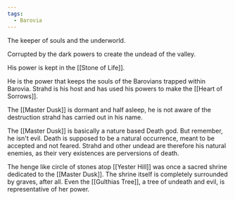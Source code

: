 ```yaml
---
tags:
  - Barovia
---
```

The keeper of souls and the underworld. 

Corrupted by the dark powers to create the undead of the valley.

His power is kept in the [[Stone of Life]]. 

He is the power that keeps the souls of the Barovians trapped within Barovia. Strahd is his host and has used his powers to make the [[Heart of Sorrows]].

The [[Master Dusk]] is dormant and half asleep, he is not aware of the destruction strahd has carried out in his name.

The [[Master Dusk]] is basically a nature based Death god. But remember, he isn't evil. Death is supposed to be a natural occurrence, meant to be accepted and not feared. Strahd and other undead are therefore his natural enemies, as their very existences are perversions of death.

The henge like circle of stones atop [[Yester Hill]] was once a sacred shrine dedicated to the [[Master Dusk]]. The shrine itself is completely surrounded by graves, after all. Even the [[Gulthias Tree]], a tree of undeath and evil, is representative of her power.